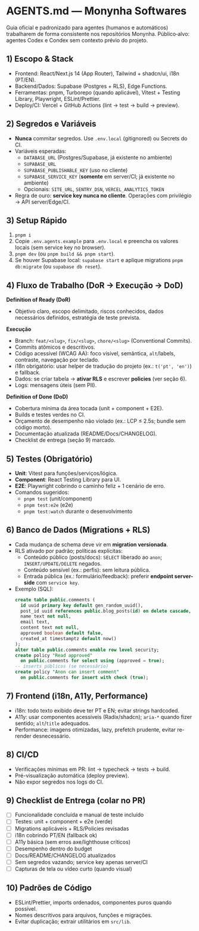 # AGENTS.md — Monynha Softwares

Guia oficial e padronizado para agentes (humanos e automáticos) trabalharem de forma consistente nos repositórios Monynha.
Público‑alvo: agentes Codex e Condex sem contexto prévio do projeto.

## 1) Escopo & Stack
- Frontend: React/Next.js 14 (App Router), Tailwind + shadcn/ui, i18n (PT/EN).
- Backend/Dados: Supabase (Postgres + RLS), Edge Functions.
- Ferramentas: pnpm, Turborepo (quando aplicável), Vitest + Testing Library, Playwright, ESLint/Prettier.
- Deploy/CI: Vercel + GitHub Actions (lint → test → build → preview).

## 2) Segredos e Variáveis
- **Nunca** commitar segredos. Use `.env.local` (gitignored) ou Secrets do CI.
- Variáveis esperadas:
  - `DATABASE_URL` (Postgres/Supabase, já existente no ambiente)
  - `SUPABASE_URL`
  - `SUPABASE_PUBLISHABLE_KEY` (uso no cliente)
  - `SUPABASE_SERVICE_KEY` (**somente** em server/CI; já existente no ambiente)
  - Opcionais: `SITE_URL`, `SENTRY_DSN`, `VERCEL_ANALYTICS_TOKEN`
- Regra de ouro: **service key nunca no cliente**. Operações com privilégio → API server/Edge/CI.

## 3) Setup Rápido
1. `pnpm i`
2. Copie `.env.agents.example` para `.env.local` e preencha os valores locais (sem service key no browser).
3. `pnpm dev` (ou `pnpm build && pnpm start`).
4. Se houver Supabase local: `supabase start` e aplique migrations `pnpm db:migrate` (ou `supabase db reset`).

## 4) Fluxo de Trabalho (DoR → Execução → DoD)
**Definition of Ready (DoR)**
- Objetivo claro, escopo delimitado, riscos conhecidos, dados necessários definidos, estratégia de teste prevista.

**Execução**
- Branch: `feat/<slug>`, `fix/<slug>`, `chore/<slug>` (Conventional Commits).
- Commits atômicos e descritivos.
- Código acessível (WCAG AA): foco visível, semântica, `alt`/labels, contraste, navegação por teclado.
- i18n obrigatório: usar helper de tradução do projeto (ex.: `t('pt', 'en')`) e fallback.
- Dados: se criar tabela → **ativar RLS** e escrever **policies** (ver seção 6).
- Logs: mensagens úteis (sem PII).

**Definition of Done (DoD)**
- Cobertura mínima da área tocada (unit + component + E2E).
- Builds e testes verdes no CI.
- Orçamento de desempenho não violado (ex.: LCP ≤ 2.5s; bundle sem código morto).
- Documentação atualizada (README/Docs/CHANGELOG).
- Checklist de entrega (seção 9) marcado.

## 5) Testes (Obrigatório)
- **Unit**: Vitest para funções/serviços/lógica.
- **Component**: React Testing Library para UI.
- **E2E**: Playwright cobrindo o caminho feliz + 1 cenário de erro.
- Comandos sugeridos:
  - `pnpm test` (unit/component)
  - `pnpm test:e2e` (e2e)
  - `pnpm test:watch` durante o desenvolvimento

## 6) Banco de Dados (Migrations + RLS)
- Cada mudança de schema deve vir em **migration versionada**.
- RLS ativado por padrão; políticas explícitas:
  - Conteúdo público (posts/docs): `SELECT` liberado ao `anon`; `INSERT/UPDATE/DELETE` negados.
  - Conteúdo sensível (ex.: perfis): sem leitura pública.
  - Entrada pública (ex.: formulário/feedback): preferir **endpoint server-side** com `service key`.
- Exemplo (SQL):
  ```sql
  create table public.comments (
    id uuid primary key default gen_random_uuid(),
    post_id uuid references public.blog_posts(id) on delete cascade,
    name text not null,
    email text,
    content text not null,
    approved boolean default false,
    created_at timestamptz default now()
  );
  alter table public.comments enable row level security;
  create policy "Read approved"
    on public.comments for select using (approved = true);
  -- inserts públicos (se necessário)
  create policy "Anon can insert comment"
    on public.comments for insert with check (true);
  ```

## 7) Frontend (i18n, A11y, Performance)
- i18n: todo texto exibido deve ter PT e EN; evitar strings hardcoded.
- A11y: usar componentes acessíveis (Radix/shadcn); `aria-*` quando fizer sentido; `alt`/`title` adequados.
- Performance: imagens otimizadas, lazy, prefetch prudente, evitar re-render desnecessário.

## 8) CI/CD
- Verificações mínimas em PR: lint → typecheck → tests → build.
- Pré-visualização automática (deploy preview).
- Não expor segredos nos logs do CI.

## 9) Checklist de Entrega (colar no PR)
- [ ] Funcionalidade concluída e manual de teste incluído
- [ ] Testes: unit + component + e2e (verde)
- [ ] Migrations aplicáveis + RLS/Policies revisadas
- [ ] i18n cobrindo PT/EN (fallback ok)
- [ ] A11y básica (sem erros axe/lighthouse críticos)
- [ ] Desempenho dentro do budget
- [ ] Docs/README/CHANGELOG atualizados
- [ ] Sem segredos vazando; service key apenas server/CI
- [ ] Capturas de tela ou vídeo curto (quando visual)

## 10) Padrões de Código
- ESLint/Prettier, imports ordenados, componentes puros quando possível.
- Nomes descritivos para arquivos, funções e migrações.
- Evitar duplicação; extrair utilitários em `src/lib`.
